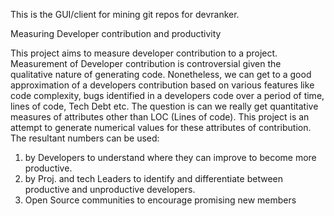 This is the GUI/client for mining git repos for devranker.

Measuring Developer contribution and productivity

This project aims to measure developer contribution to a project. Measurement of Developer contribution is controversial given the qualitative nature of generating code. Nonetheless, we can get to a good approximation of a developers contribution based on various features like code complexity, bugs identified in a developers code over a period of time, lines of code, Tech Debt etc. The question is can we really get quantitative measures of attributes other than LOC (Lines of code). This project is an attempt to generate numerical values for these attributes of contribution. The resultant numbers can be used:
1. by Developers to understand where they can improve to become more productive.
2. by Proj. and tech Leaders to identify and differentiate between productive and unproductive developers.
3. Open Source communities to encourage promising new members